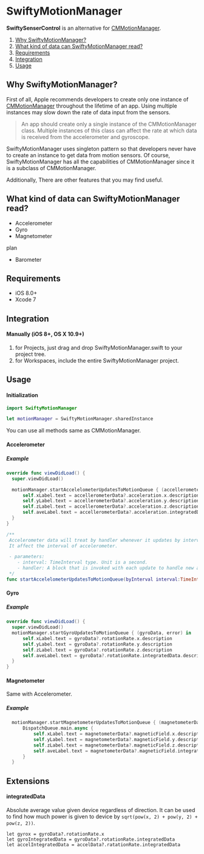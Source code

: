 # SwiftyMotionManager

**SwiftySenserControl** is an alternative for [CMMotionManager](https://developer.apple.com/library/ios/documentation/CoreMotion/Reference/CMMotionManager_Class/).

1. [Why SwiftyMotionManager?](#why-SwiftyMotionManager)
1. [What kind of data can SwiftyMotionManager read?](#what-kind-of-data-can-SwiftyMotionManager-read)
1. [Requirements](#requirements)
1. [Integration](#integration)
1. [Usage](#usage)

## Why SwiftyMotionManager?

First of all, Apple recommends developers to create only one instance of [CMMotionManager](https://developer.apple.com/library/ios/documentation/CoreMotion/Reference/CMMotionManager_Class/) throughout the lifetime of an app. Using multiple instances may slow down the rate of data input from the sensors.

>An app should create only a single instance of the CMMotionManager class. Multiple instances of this class can affect the rate at which data is received from the accelerometer and gyroscope.

SwiftyMotionManager uses singleton pattern so that developers never have to create an instance to get data from motion sensors. Of course, SwiftyMotionManager has all the capabilities of CMMotionManager since it is a subclass of CMMotionManager.

Additionally, There are other features that you may find useful.

## What kind of data can SwiftyMotionManager read?

- Accelerometer
- Gyro
- Magnetometer

plan
- Barometer

## Requirements
- iOS 8.0+
- Xcode 7


## Integration

#### Manually (iOS 8+, OS X 10.9+)
1. for Projects, just drag and drop SwiftyMotionManager.swift to your project tree.
2. for Workspaces, include the entire SwiftyMotionManager project.


## Usage

#### Initialization

```swift
import SwiftyMotionManager

let motionManager = SwiftyMotionManager.sharedInstance
```
You can use all methods same as CMMotionManager.

#### Accelerometer

##### Example
```swift
override func viewDidLoad() {
  super.viewDidLoad()

  motionManager.startAccelelometerUpdatesToMotionQueue { (accellerometerData, error) in
      self.xLabel.text = accellerometerData?.acceleration.x.description
      self.yLabel.text = accellerometerData?.acceleration.y.description
      self.zLabel.text = accellerometerData?.acceleration.z.description
      self.aveLabel.text = accellerometerData?.acceleration.integratedData.description
  }
}
```

```swift
/**
 Accelerometer data will treat by handler whenever it updates by interval.
 It affect the interval of accelerometer.

 - parameters:
    - interval: TimeInterval type. Unit is a second.
    - handler: A block that is invoked with each update to handle new accelerometer data. The block must conform to the CMAccelerometerHandler type.
 */
func startAccelelometerUpdatesToMotionQueue(byInterval interval:TimeInterval, withHandler handler: @escaping CMAccelerometerHandler)
```

#### Gyro

##### Example
```swift
override func viewDidLoad() {
  super.viewDidLoad()
  motionManager.startGyroUpdatesToMotionQueue { (gyroData, error) in
      self.xLabel.text = gyroData?.rotationRate.x.description
      self.yLabel.text = gyroData?.rotationRate.y.description
      self.zLabel.text = gyroData?.rotationRate.z.description
      self.aveLabel.text = gyroData?.rotationRate.integratedData.description
  }
}
```

#### Magnetometer
Same with Accelerometer.

##### Example

```swift
  motionManager.startMagnetometerUpdatesToMotionQueue { (magnetometerData, error) in
      DispatchQueue.main.async {
          self.xLabel.text = magnetometerData?.magneticField.x.description
          self.yLabel.text = magnetometerData?.magneticField.y.description
          self.zLabel.text = magnetometerData?.magneticField.z.description
          self.aveLabel.text = magnetometerData?.magneticField.integratedData.description
      }
  }
```

## Extensions

#### integratedData
Absolute average value given device regardless of direction.
It can be used to find how much power is given to device by ` sqrt(pow(x, 2) + pow(y, 2) + pow(z, 2)) `.

```
let gyrox = gyroData?.rotationRate.x
let gyroIntegratedData = gyroData?.rotationRate.integratedData
let accelIntegratedData = accelData?.ratationRate.integratedData
```
